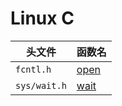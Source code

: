 # Linux C

|头文件|函数名|
|---------|----------------------------------------------|
|`fcntl.h`|[open](functions/fcntl-open.md)|
|`sys/wait.h`|[wait](functions/sys_wait-wait.md)
